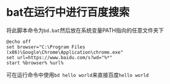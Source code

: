 # bat在运行中进行百度搜索

将此脚本命令为`bd.bat`然后放在系统变量PATH指向的任意文件夹下

```batch
@echo off
set browser="C:\Program Files (x86)\Google\Chrome\Application\chrome.exe"
set url=https://www.baidu.com/s?wd="%*"
start %browser% %url%
```

可在运行命令中使用`bd hello world`来直接百度`hello world`
